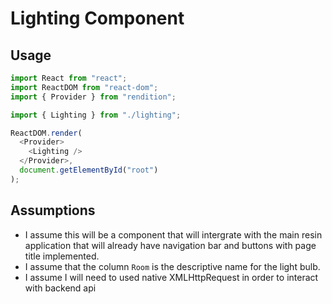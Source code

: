 # Lighting Component

## Usage

```js
import React from "react";
import ReactDOM from "react-dom";
import { Provider } from "rendition";

import { Lighting } from "./lighting";

ReactDOM.render(
  <Provider>
    <Lighting />
  </Provider>,
  document.getElementById("root")
);
```

## Assumptions

- I assume this will be a component that will intergrate with the main resin application that will already have navigation bar and buttons with page title implemented.
- I assume that the column `Room` is the descriptive name for the light bulb.
- I assume I will need to used native XMLHttpRequest in order to interact with backend api
